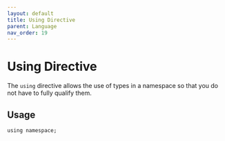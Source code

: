 ```yaml
---
layout: default
title: Using Directive
parent: Language
nav_order: 19
---
```


# Using Directive

The `using` directive allows the use of types in a namespace so that you do not have to fully qualify them.

## Usage

```xs
using namespace;
```